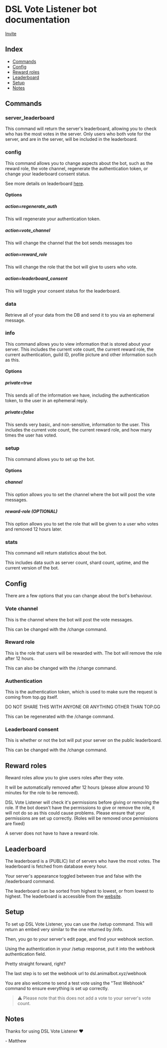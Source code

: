 # DSL Vote Listener bot documentation
[Invite]()

## Index
- [Commands](#commands)
- [Config](#config)
- [Reward roles](#reward-roles)
- [Leaderboard](#leaderboard)
- [Setup](#setup)
- [Notes](#notes)

## Commands

### server_leaderboard
This command will return the server's leaderboard, allowing you to check who has the most votes in the server. Only users who both vote for the server, and are in the server, will be included in the leaderboard.

### config
This command allows you to change aspects about the bot, such as the reward role, the vote channel, regenerate the authentication token, or change your leaderboard consent status.

See more details on leaderboard [here](#leaderboard).

#### Options
##### action=regenerate_auth
This will regenerate your authentication token.

##### action=vote_channel
This will change the channel that the bot sends messages too

##### action=reward_role
This will change the role that the bot will give to users who vote.

##### action=leaderboard_consent
This will toggle your consent status for the leaderboard.

### data
Retrieve all of your data from the DB and send it to you via an ephemeral message.

### info
This command allows you to view information that is stored about your server. This includes the current vote count, the current reward role, the current authentication, guild ID, profile picture and other information such as this.

#### Options
##### private=true
This sends all of the information we have, including the authentication token, to the user in an ephemeral reply.

##### private=false
This sends very basic, and non-sensitive, information to the user. This includes the current vote count, the current reward role, and how many times the user has voted.

### setup
This command allows you to set up the bot.

#### Options
##### channel
This option allows you to set the channel where the bot will post the vote messages.
##### reward-role (OPTIONAL)
This option allows you to set the role that will be given to a user who votes and removed 12 hours later.

### stats
This command will return statistics about the bot.

This includes data such as server count, shard count, uptime, and the current version of the bot.

## Config

There are a few options that you can change about the bot's behaviour.

### Vote channel
This is the channel where the bot will post the vote messages.

This can be changed with the /change command.

### Reward role
This is the role that users will be rewarded with. The bot will remove the role after 12 hours.

This can also be changed with the /change command.

### Authentication
This is the authentication token, which is used to make sure the request is coming from top.gg itself.

DO NOT SHARE THIS WITH ANYONE OR ANYTHING OTHER THAN TOP.GG

This can be regenerated with the /change command.

### Leaderboard consent
This is whether or not the bot will put your server on the public leaderboard.

This can be changed with the /change command.


## Reward roles
Reward roles allow you to give users roles after they vote. 

It will be automatically removed after 12 hours (please allow around 10 minutes for the role to be removed).

DSL Vote Listener will check it's permissions before giving or removing the role. If the bot doesn't have the permissions to give or remove the role, it will not do so as this could cause problems. Please ensure that your permissions are set up correctly. (Roles will be removed once permissions are fixed)

A server does not have to have a reward role.


## Leaderboard
The leaderboard is a (PUBLIC) list of servers who have the most votes. The leaderboard is fetched from database every hour.

Your server's appearance toggled between true and false with the /leaderboard command.

The leaderboard can be sorted from highest to lowest, or from lowest to highest. The leaderboard is accessible from the [website](https://dsl.animalbot.xyz/leaderboard).



## Setup
To set up DSL Vote Listener, you can use the /setup command. This will return an embed very similar to the one returned by /info.

Then, you go to your server's edit page, and find your webhook section. 

Using the authentication in your /setup response, put it into the webhook authentication field.

Pretty straight forward, right?

The last step is to set the webhook url to dsl.animalbot.xyz/webhook

You are also welcome to send a test vote using the "Test Webhook" command to ensure everything is set up correctly.
> :warning: Please note that this does not add a vote to your server's vote count.

## Notes
Thanks for using DSL Vote Listener ❤️

\- Matthew